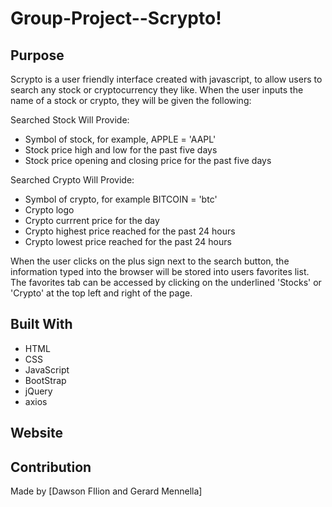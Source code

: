 # Group-Project--Scrypto!

## Purpose
Scrypto is a user friendly interface created with javascript, to allow users to search any stock or cryptocurrency they like. When the user inputs the name of a stock or crypto, they will be given the following: 

Searched Stock Will Provide: 
* Symbol of stock, for example, APPLE = 'AAPL'
* Stock price high and low for the past five days
* Stock price opening and closing price for the past five days

Searched Crypto Will Provide:
* Symbol of crypto, for example BITCOIN = 'btc'
* Crypto logo 
* Crypto currrent price for the day
* Crypto highest price reached for the past 24 hours
* Crypto lowest price reached for the past 24 hours

When the user clicks on the plus sign next to the search button, the information typed into the browser will be stored into users favorites list. The favorites tab can be accessed by clicking on the underlined 'Stocks' or 'Crypto' at the top left and right of the page. 

## Built With
*  HTML
* CSS
* JavaScript
* BootStrap
* jQuery
* axios


## Website


## Contribution
Made by [Dawson FIlion and Gerard Mennella]
